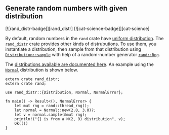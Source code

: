 ## Generate random numbers with given distribution

[![rand_distr-badge]][rand_distr] [![cat-science-badge]][cat-science]

By default, random numbers in the `rand` crate have
[uniform distribution]. The [`rand_distr`] crate provides
other kinds of distrubutions. To use them, you instantiate
a distribution, then sample from that distribution using
[`Distribution::sample`] with help of a random-number
generator [`rand::Rng`].

The [distributions available are documented here][rand-distributions].
An example using the [`Normal`] distribution is shown below.

```rust,no_run
extern crate rand_distr;
extern crate rand;

use rand_distr::{Distribution, Normal, NormalError};

fn main() -> Result<(), NormalError> {
    let mut rng = rand::thread_rng();
    let normal = Normal::new(2.0, 3.0)?;
    let v = normal.sample(&mut rng);
    println!("{} is from a N(2, 9) distribution", v);
    Ok(())
}
```

[`Distribution::sample`]: https://docs.rs/rand/*/rand/distributions/trait.Distribution.html#tymethod.sample
[`Normal`]: https://docs.rs/rand_distr/*/rand_distr/struct.Normal.html
[`rand::Rng`]: https://docs.rs/rand/*/rand/trait.Rng.html
[`rand_distr`]: https://docs.rs/rand_distr/*/rand_distr/index.html
[rand-distributions]: https://docs.rs/rand_distr/*/rand_distr/index.html

[uniform distribution]: https://en.wikipedia.org/wiki/Uniform_distribution_(continuous)
